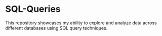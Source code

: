 # SQL-Queries
This repository showcases my ability to explore and analyze data across different databases using SQL query techniques.
